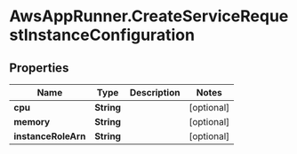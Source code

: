 # AwsAppRunner.CreateServiceRequestInstanceConfiguration

## Properties

Name | Type | Description | Notes
------------ | ------------- | ------------- | -------------
**cpu** | **String** |  | [optional] 
**memory** | **String** |  | [optional] 
**instanceRoleArn** | **String** |  | [optional] 



